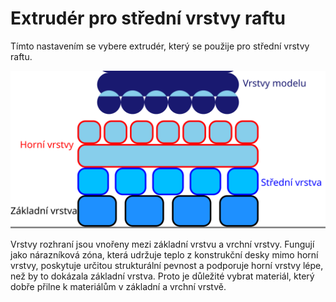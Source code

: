 Extrudér pro střední vrstvy raftu
====
Tímto nastavením se vybere extrudér, který se použije pro střední vrstvy raftu.

![Kde se střední vrstvy v raftu nacházejí](../images/raft_dimensions_simplified_cs.svg)

Vrstvy rozhraní jsou vnořeny mezi základní vrstvu a vrchní vrstvy. Fungují jako nárazníková zóna, která udržuje teplo z konstrukční desky mimo horní vrstvy, poskytuje určitou strukturální pevnost a podporuje horní vrstvy lépe, než by to dokázala základní vrstva. Proto je důležité vybrat materiál, který dobře přilne k materiálům v základní a vrchní vrstvě.